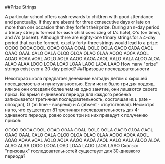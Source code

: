 ##Prize Strings

A particular school offers cash rewards to children with good attendance and punctuality. If they are absent for three consecutive days or late on more than one occasion then they forfeit their prize.
During an n-day period a trinary string is formed for each child consisting of L's (late), O's (on time), and A's (absent).
Although there are eighty-one trinary strings for a 4-day period that can be formed, exactly forty-three strings would lead to a prize:
OOOO OOOA OOOL OOAO OOAA OOAL OOLO OOLA OAOO OAOA
OAOL OAAO OAAL OALO OALA OLOO OLOA OLAO OLAA AOOO
AOOA AOOL AOAO AOAA AOAL AOLO AOLA AAOO AAOA AAOL
AALO AALA ALOO ALOA ALAO ALAA LOOO LOOA LOAO LOAA
LAOO LAOA LAAO
How many "prize" strings exist over a 30-day period?
##Призовые последовательности

Некоторая школа предлагает денежные награды детям с хорошей посещаемостью и пунктуальностью. Если их не было три дня подряд, или же они опоздали более чем на одно занятие, они лишаются своего приза.
Во время n-дневного периода для каждого ребенка записывается третичная последовательность, состоящая из L (late - опоздал), O (on time - вовремя) и A (absent - отсутствовал).
Несмотря на то, что существует 81 третичная последовательность для 4-хдневного периода, ровно сорок три из них приведут к получению призов:

OOOO OOOA OOOL OOAO OOAA OOAL OOLO OOLA OAOO OAOA
OAOL OAAO OAAL OALO OALA OLOO OLOA OLAO OLAA AOOO
AOOA AOOL AOAO AOAA AOAL AOLO AOLA AAOO AAOA AAOL
AALO AALA ALOO ALOA ALAO ALAA LOOO LOOA LOAO LOAA
LAOO LAOA LAAO
Сколько "призовых" последовательностей существует для 30-дневного периода?
